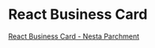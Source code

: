 # React Business Card

[React Business Card - Nesta Parchment](https://github.com/SaintClever/react-fundamentals)

<!-- <img src="./images/travel-jounal_NestaParchment.png" width="300" /> -->